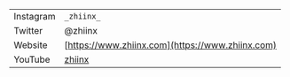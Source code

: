 |     |     |
| --- | --- |
| Instagram | ``_zhiinx_`` |
| Twitter | @zhiinx |
| Website | [https://www.zhiinx.com](https://www.zhiinx.com)
| YouTube | [zhiinx](https://www.youtube.com/channel/UC-DZQSU_xekYDnhlEO6UY5A/playlists) |


